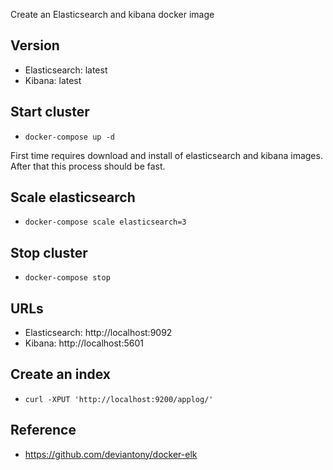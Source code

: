 Create an Elasticsearch and kibana docker image

## Version
- Elasticsearch: latest
- Kibana: latest

## Start cluster
- ``docker-compose up -d``

First time requires download and install of elasticsearch and kibana images. After that this process should be fast.

## Scale elasticsearch
- ``docker-compose scale elasticsearch=3``

## Stop cluster
- ``docker-compose stop``


## URLs
- Elasticsearch: http://localhost:9092
- Kibana: http://localhost:5601

## Create an index
- ``curl -XPUT 'http://localhost:9200/applog/'``

## Reference
- https://github.com/deviantony/docker-elk
